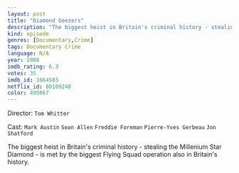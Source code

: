 ```yaml
---
layout: post
title: "Diamond Geezers"
description: "The biggest heist in Britain's criminal history - stealing the Millenium Star Diamond - is met by the biggest Flying Squad operation also in Britain's history..."
kind: episode
genres: [Documentary,Crime]
tags: Documentary Crime 
language: N/A
year: 2008
imdb_rating: 6.3
votes: 35
imdb_id: 1664503
netflix_id: 80109248
color: 495867
---
```

Director: `Tom Whitter`  

Cast: `Mark Austin` `Sean Allen` `Freddie Foreman` `Pierre-Yves Gerbeau` `Jon Shatford` 

The biggest heist in Britain's criminal history - stealing the Millenium Star Diamond - is met by the biggest Flying Squad operation also in Britain's history.